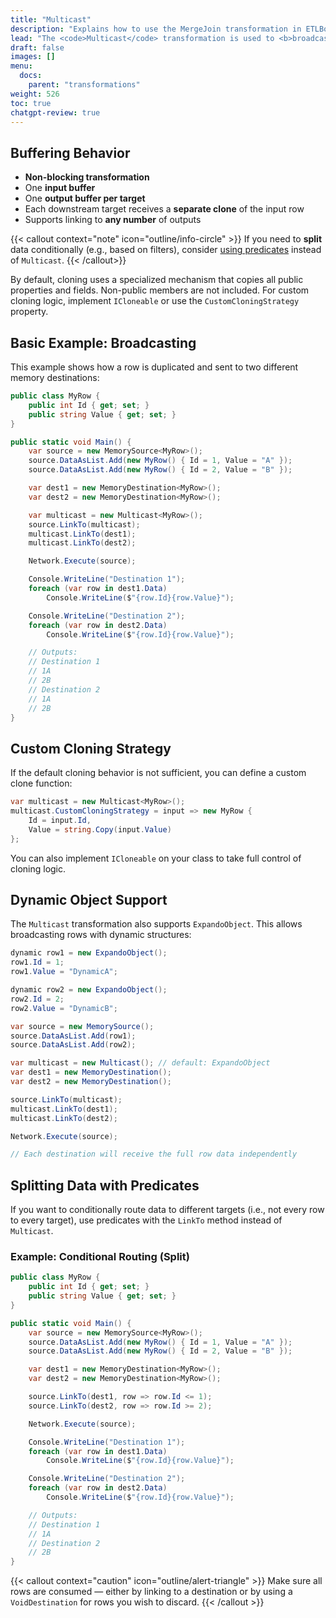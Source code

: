```yaml
---
title: "Multicast"
description: "Explains how to use the MergeJoin transformation in ETLBox to combine rows from two input sources. Covers always-join and comparison-based join modes, buffering behavior, sorting requirements, support for typed and dynamic data, and how unmatched records are handled."
lead: "The <code>Multicast</code> transformation is used to <b>broadcast</b> every incoming record to multiple downstream targets. It creates clones of each record, ensuring that each linked output receives an independent copy. <br /><br /> This is especially useful when you want to write the same data to multiple destinations, such as a database, a file, and an in-memory store simultaneously."
draft: false
images: []
menu:
  docs:
    parent: "transformations"
weight: 526
toc: true
chatgpt-review: true
---
```


## Buffering Behavior

- **Non-blocking transformation**
- One **input buffer**
- One **output buffer per target**
- Each downstream target receives a **separate clone** of the input row
- Supports linking to **any number** of outputs

{{< callout context="note" icon="outline/info-circle" >}}
If you need to **split** data conditionally (e.g., based on filters), consider [using predicates](#splitting-data-with-predicates) instead of `Multicast`.
{{< /callout>}}

By default, cloning uses a specialized mechanism that copies all public properties and fields. Non-public members are not included.  For custom cloning logic, implement `ICloneable` or use the `CustomCloningStrategy` property.

## Basic Example: Broadcasting

This example shows how a row is duplicated and sent to two different memory destinations:

```csharp
public class MyRow {
    public int Id { get; set; }
    public string Value { get; set; }
}

public static void Main() {
    var source = new MemorySource<MyRow>();
    source.DataAsList.Add(new MyRow() { Id = 1, Value = "A" });
    source.DataAsList.Add(new MyRow() { Id = 2, Value = "B" });

    var dest1 = new MemoryDestination<MyRow>();
    var dest2 = new MemoryDestination<MyRow>();

    var multicast = new Multicast<MyRow>();
    source.LinkTo(multicast);
    multicast.LinkTo(dest1);
    multicast.LinkTo(dest2);

    Network.Execute(source);

    Console.WriteLine("Destination 1");
    foreach (var row in dest1.Data)
        Console.WriteLine($"{row.Id}{row.Value}");

    Console.WriteLine("Destination 2");
    foreach (var row in dest2.Data)
        Console.WriteLine($"{row.Id}{row.Value}");

    // Outputs:
    // Destination 1
    // 1A
    // 2B
    // Destination 2
    // 1A
    // 2B
}
```

## Custom Cloning Strategy

If the default cloning behavior is not sufficient, you can define a custom clone function:

```csharp
var multicast = new Multicast<MyRow>();
multicast.CustomCloningStrategy = input => new MyRow {
    Id = input.Id,
    Value = string.Copy(input.Value)
};
```

You can also implement `ICloneable` on your class to take full control of cloning logic.

## Dynamic Object Support

The `Multicast` transformation also supports `ExpandoObject`. This allows broadcasting rows with dynamic structures:

```csharp
dynamic row1 = new ExpandoObject();
row1.Id = 1;
row1.Value = "DynamicA";

dynamic row2 = new ExpandoObject();
row2.Id = 2;
row2.Value = "DynamicB";

var source = new MemorySource();
source.DataAsList.Add(row1);
source.DataAsList.Add(row2);

var multicast = new Multicast(); // default: ExpandoObject
var dest1 = new MemoryDestination();
var dest2 = new MemoryDestination();

source.LinkTo(multicast);
multicast.LinkTo(dest1);
multicast.LinkTo(dest2);

Network.Execute(source);

// Each destination will receive the full row data independently
```

## Splitting Data with Predicates

If you want to conditionally route data to different targets (i.e., not every row to every target), use predicates with the `LinkTo` method instead of `Multicast`.

### Example: Conditional Routing (Split)

```csharp
public class MyRow {
    public int Id { get; set; }
    public string Value { get; set; }
}

public static void Main() {
    var source = new MemorySource<MyRow>();
    source.DataAsList.Add(new MyRow() { Id = 1, Value = "A" });
    source.DataAsList.Add(new MyRow() { Id = 2, Value = "B" });

    var dest1 = new MemoryDestination<MyRow>();
    var dest2 = new MemoryDestination<MyRow>();

    source.LinkTo(dest1, row => row.Id <= 1);
    source.LinkTo(dest2, row => row.Id >= 2);

    Network.Execute(source);

    Console.WriteLine("Destination 1");
    foreach (var row in dest1.Data)
        Console.WriteLine($"{row.Id}{row.Value}");

    Console.WriteLine("Destination 2");
    foreach (var row in dest2.Data)
        Console.WriteLine($"{row.Id}{row.Value}");

    // Outputs:
    // Destination 1
    // 1A
    // Destination 2
    // 2B
}
```

{{< callout context="caution" icon="outline/alert-triangle" >}}
Make sure all rows are consumed — either by linking to a destination or by using a `VoidDestination` for rows you wish to discard.
{{< /callout >}}
